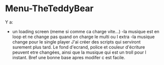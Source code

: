 # Menu-TheTeddyBear
Y a:
- un loading screen (meme si comme ca charge vite...)
-la musique est en loop et ne change pas quand on charge le multi ou l extra
-la musique change pour le single player
J'ai créer des scripts qui serviront surement plus tard.
Le fond d'ecrand, police et couleur d'écriture peuvent etre changées, ainsi que la musique qui est un troll pour l instant.
Bref une bonne base apres modifer c est facile.
